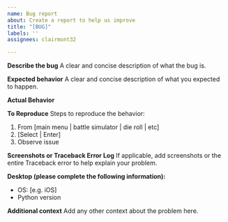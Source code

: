 ```yaml
---
name: Bug report
about: Create a report to help us improve
title: "[BUG]"
labels: ''
assignees: clairmont32

---
```


**Describe the bug**
A clear and concise description of what the bug is. 

**Expected behavior**
A clear and concise description of what you expected to happen.

**Actual Behavior**

**To Reproduce**
Steps to reproduce the behavior:
1. From [main menu | battle simulator | die roll | etc]
2. [Select | Enter] <something>
3. Observe issue


**Screenshots or Traceback Error Log**
If applicable, add screenshots or the entire Traceback error to help explain your problem.

**Desktop (please complete the following information):**
 - OS: [e.g. iOS]
- Python version

**Additional context**
Add any other context about the problem here.
